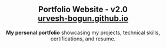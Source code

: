 <h2 align="center"> Portfolio Website - v2.0<br/> <a href="https://urvesh-bogun.github.io/Portfolio/" target="_blank">urvesh-bogun.github.io</a> </h2>
<p align="center"> <strong>My personal portfolio</strong> showcasing my projects, technical skills, certifications, and resume. </p>
